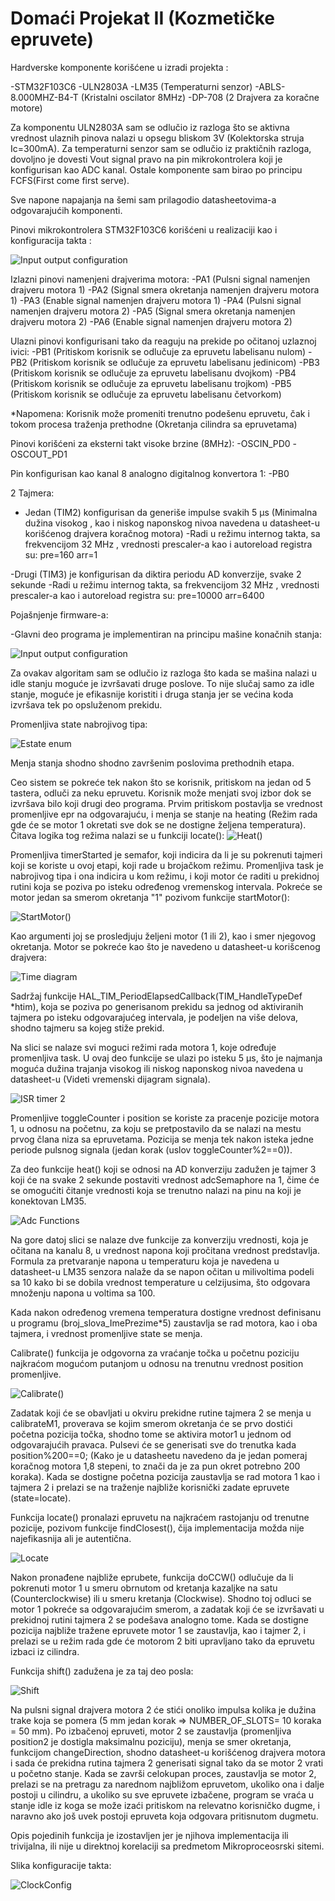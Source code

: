 # Domaći Projekat II (Kozmetičke epruvete)


Hardverske komponente korišćene u izradi projekta :

-STM32F103C6
-ULN2803A
-LM35 (Temperaturni senzor)
-ABLS-8.000MHZ-B4-T (Kristalni oscilator 8MHz)
-DP-708 (2 Drajvera za koračne motore)


Za komponentu ULN2803A sam se odlučio iz razloga što se aktivna vrednost ulaznih pinova nalazi u opsegu bliskom 3V (Kolektorska struja Ic=300mA). Za temperaturni senzor sam se odlučio iz praktičnih razloga, dovoljno je dovesti Vout signal pravo na pin mikrokontrolera koji je konfigurisan kao ADC kanal. Ostale komponente sam birao po principu FCFS(First come first serve). 


Sve napone napajanja na šemi sam prilagodio datasheetovima-a odgovarajućih komponenti. 


Pinovi mikrokontrolera STM32F103C6 korišćeni u realizaciji kao i konfiguracija takta :


![Input output configuration](./Images/IOCf.PNG)


Izlazni pinovi namenjeni drajverima motora:
-PA1  (Pulsni signal namenjen drajveru motora 1)
-PA2  (Signal smera okretanja namenjen drajveru motora 1)
-PA3  (Enable signal namenjen drajveru motora 1)
-PA4  (Pulsni signal namenjen drajveru motora 2)
-PA5  (Signal smera okretanja namenjen drajveru motora 2)
-PA6  (Enable signal namenjen drajveru motora 2)


Ulazni pinovi konfigurisani tako da reaguju na prekide po očitanoj uzlaznoj ivici:
-PB1 (Pritiskom korisnik se odlučuje za epruvetu labelisanu nulom)
-PB2 (Pritiskom korisnik se odlučuje za epruvetu labelisanu jedinicom)
-PB3 (Pritiskom korisnik se odlučuje za epruvetu labelisanu dvojkom)
-PB4 (Pritiskom korisnik se odlučuje za epruvetu labelisanu trojkom)
-PB5 (Pritiskom korisnik se odlučuje za epruvetu labelisanu četvorkom)


*Napomena: Korisnik može promeniti trenutno podešenu epruvetu, čak i tokom procesa traženja prethodne (Okretanja cilindra sa epruvetama)


Pinovi korišćeni za eksterni takt visoke brzine (8MHz):
-OSCIN_PD0
-OSCOUT_PD1


Pin konfigurisan kao kanal 8 analogno digitalnog konvertora 1:
-PB0


2 Tajmera:
- Jedan (TIM2) konfigurisan da generiše impulse svakih 5 μs (Minimalna dužina visokog , kao i niskog naponskog nivoa navedena u datasheet-u korišćenog drajvera koračnog motora)
-Radi u režimu internog takta, sa frekvencijom 32 MHz , vrednosti prescaler-a kao i autoreload registra su:
    pre=160
    arr=1


-Drugi (TIM3) je konfigurisan da diktira periodu AD konverzije, svake 2 sekunde
-Radi u režimu internog takta, sa frekvencijom 32 MHz , vrednosti prescaler-a kao i autoreload registra su:
    pre=10000
    arr=6400



Pojašnjenje firmware-a:


-Glavni deo programa je implementiran na principu mašine konačnih stanja:


![Input output configuration](./Images/FSM.PNG)


Za ovakav algoritam sam se odlučio iz razloga što kada se mašina nalazi u idle stanju moguće je izvršavati druge poslove. To nije slučaj samo za idle stanje, moguće je efikasnije koristiti i druga stanja jer se većina koda izvršava tek po opsluženom prekidu. 


Promenljiva state nabrojivog tipa:


![Estate enum](./Images/Estate.PNG)


Menja stanja shodno shodno završenim poslovima prethodnih etapa.


Ceo sistem se pokreće tek nakon što se korisnik, pritiskom na jedan od 5 tastera, odluči za neku epruvetu. Korisnik može menjati svoj izbor dok se izvršava bilo koji drugi deo programa. Prvim pritiskom postavlja se vrednost promenljive epr na odgovarajuću, i menja se stanje na heating (Režim rada gde će se motor 1 okretati sve dok se ne dostigne željena temperatura). Čitava logika tog režima nalazi se u funkciji locate():
![Heat()](./Images/Heat.PNG)


Promenljiva timerStarted je semafor, koji indicira da li je su pokrenuti tajmeri koji se koriste u ovoj etapi, koji rade u brojačkom režimu. Promenljiva task je nabrojivog tipa i ona indicira u kom režimu, i koji motor će raditi u prekidnoj rutini koja se poziva po isteku određenog vremenskog intervala. Pokreće se motor jedan sa smerom okretanja "1" pozivom funkcije startMotor(): 


![StartMotor()](./Images/StartMotor.PNG)


Kao argumenti joj se prosledjuju željeni motor (1 ili 2), kao i smer njegovog okretanja. Motor se pokreće kao što je navedeno u datasheet-u korišcenog drajvera: 


![Time diagram](./Images/MotorDriverSignalTimeDiagram.PNG)


Sadržaj funkcije HAL_TIM_PeriodElapsedCallback(TIM_HandleTypeDef *htim), koja se poziva po generisanom prekidu sa jednog od aktiviranih tajmera po isteku odgovarajućeg intervala, je podeljen na više delova, shodno tajmeru sa kojeg stiže prekid. 

Na slici se nalaze svi moguci režimi rada motora 1, koje određuje promenljiva task. U ovaj deo funkcije se ulazi po isteku 5 μs, što je najmanja moguća dužina trajanja visokog ili niskog naponskog nivoa navedena u datasheet-u (Videti vremenski dijagram signala).


![ISR timer 2](./Images/Timer1Intr.PNG)


Promenljive toggleCounter i position se koriste za pracenje pozicije motora 1, u odnosu na početnu, za koju se pretpostavilo da se nalazi na mestu prvog člana niza sa epruvetama. Pozicija se menja tek nakon isteka jedne periode pulsnog signala (jedan korak (uslov toggleCounter%2==0)).


Za deo funkcije heat() koji se odnosi na AD konverziju  zadužen je tajmer 3 koji će na svake 2 sekunde postaviti vrednost adcSemaphore na 1, čime će se omogućiti čitanje vrednosti koja se trenutno nalazi na pinu na koji je konektovan LM35. 


![Adc Functions](./Images/AdcCelsius.PNG)


Na gore datoj slici se nalaze dve funkcije za konverziju vrednosti, koja je očitana na kanalu 8, u vrednost napona koji pročitana vrednost predstavlja. Formula za pretvaranje napona u temperaturu koja je navedena u datasheet-u LM35 senzora nalaže da se napon očitan u milivoltima podeli sa 10 kako bi se dobila vrednost temperature u celzijusima, što odgovara množenju napona u voltima sa 100. 

Kada nakon određenog vremena temperatura dostigne vrednost definisanu u programu (broj_slova_ImePrezime*5) zaustavlja se rad motora, kao i oba tajmera, i vrednost promenljive state se menja. 

Calibrate() funkcija je odgovorna za vraćanje točka u početnu poziciju najkraćom mogućom putanjom u odnosu na trenutnu vrednost position promenljive. 


![Calibrate()](./Images/Calibrate.PNG)


Zadatak koji će se obavljati u okviru prekidne rutine tajmera 2 se menja u calibrateM1, proverava se kojim smerom okretanja će se prvo dostići početna pozicija točka, shodno tome se aktivira motor1 u jednom od odgovarajućih pravaca. Pulsevi će se generisati sve do trenutka kada position%200==0; (Kako je u datasheetu navedeno da je jedan pomeraj koračnog motora 1,8 stepeni, to znači da je za pun okret potrebno 200 koraka). Kada se dostigne početna pozicija zaustavlja se rad motora 1 kao i tajmera 2 i prelazi se na traženje najbliže korisnički zadate epruvete (state=locate).

Funkcija locate() pronalazi epruvetu na najkraćem rastojanju od trenutne pozicije, pozivom funkcije findClosest(), čija implementacija možda nije najefikasnija ali je autentična. 


![Locate](./Images/Locate.PNG)


Nakon pronađene najbliže eprubete, funkcija doCCW() odlučuje da li pokrenuti motor 1 u smeru obrnutom od kretanja kazaljke na satu (Counterclockwise) ili u smeru kretanja (Clockwise). Shodno toj odluci se motor 1 pokreće sa odgovarajućim smerom, a zadatak koji će se izvršavati u prekidnoj rutini tajmera 2 se podešava analogno tome. Kada se dostigne pozicija najbliže tražene epruvete motor 1 se zaustavlja, kao i tajmer 2, i prelazi se u režim rada gde će motorom 2 biti upravljano tako da epruvetu izbaci iz cilindra. 


Funkcija shift() zadužena je za taj deo posla:


![Shift](./Images/Shift.PNG)


Na pulsni signal drajvera motora 2 će stići onoliko impulsa kolika je dužina trake koja se pomera (5 mm jedan korak => NUMBER_OF_SLOTS= 10 koraka = 50 mm). Po izbačenoj epruveti, motor 2 se zaustavlja (promenljiva position2 je dostigla maksimalnu poziciju), menja se smer okretanja, funkcijom changeDirection, shodno datasheet-u korišćenog drajvera motora i sada će prekidna rutina tajmera 2 generisati signal tako da se motor 2 vrati u početno stanje. Kada se završi celokupan proces, zaustavlja se motor 2, prelazi se na pretragu za narednom najbližom epruvetom, ukoliko ona i dalje postoji u cilindru, a ukoliko su sve epruvete izbačene, program se vraća u stanje idle iz koga se može izaći pritiskom na relevatno korisničko dugme, i naravno ako još uvek postoji epruveta koja odgovara pritisnutom dugmetu. 

Opis pojedinih funkcija je izostavljen jer  je njihova implementacija ili trivijalna, ili nije u direktnoj korelaciji sa predmetom Mikroproceosrski sitemi. 


Slika konfiguracije takta:


![ClockConfig](./Images/ClkConfig.PNG)





